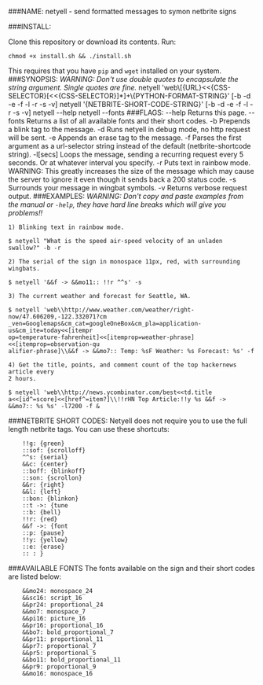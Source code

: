 ###NAME:
    netyell - send formatted messages to symon netbrite signs

###INSTALL:
	
Clone this repository or download its contents. Run:

	chmod +x install.sh && ./install.sh

This requires that you have `pip` and `wget` installed on your system.
###SYNOPSIS:
*WARNING: Don't use double quotes to encapsulate the string argument. Single quotes are
fine.*
    netyell 'web\\[{URL}<<{CSS-SELECTOR}[<<{CSS-SELECTOR}]*]+\\{PYTHON-FORMAT-STRING}'
    [-b -d -e -f -l -r -s -v]
    netyell '{NETBRITE-SHORT-CODE-STRING}' [-b -d -e -f -l -r -s -v]
    netyell --help
    netyell --fonts
###FLAGS:
    --help     Returns this page.
    --fonts		Returns a list of all available fonts and their short codes.
    -b		Prepends a blink tag to the message.
    -d		Runs netyell in debug mode, no http request will be sent.
    -e		Appends an erase tag to the message.
    -f		Parses the first argument as a url-selector string instead of the 
	        default (netbrite-shortcode string).
    -l[secs]	Loops the message, sending a recurring request every 5 seconds.
		    Or at whatever interval you specify.
    -r		Puts text in rainbow mode. WARNING: This greatly increases the size
      	    of the message which may cause the server to ignore it even though it
	        sends back a 200 status code.
    -s		Surrounds your message in wingbat symbols.
    -v		Returns verbose request output.
###EXAMPLES:
*WARNING: Don't copy and paste examples from the manual or `-help`, they have hard
line breaks which will give you problems!!*

	1) Blinking text in rainbow mode.
	
	$ netyell "What is the speed air-speed velocity of an unladen swallow?" -b -r
	
	2) The serial of the sign in monospace 11px, red, with surrounding wingbats. 
	
	$ netyell '&&f -> &&mo11:: !!r ^^s' -s
	
	3) The current weather and forecast for Seattle, WA.
	
	$ netyell 'web\\http://www.weather.com/weather/right-now/47.606209,-122.332071?cm
	_ven=Googlemaps&cm_cat=googleOneBox&cm_pla=application-us&cm_ite=today<<[itempr
	op=temperature-fahrenheit]<<[itemprop=weather-phrase]<<[itemprop=observation-qu
	alifier-phrase]\\&&f -> &&mo7:: Temp: %sF Weather: %s Forecast: %s' -f
	
	4) Get the title, points, and comment count of the top hackernews article every
	2 hours.
	
	$ netyell 'web\\http://news.ycombinator.com/best<<td.title
	a<<[id^=score]<<[href^=item?]\\!!rHN Top Article:!!y %s &&f ->
	&&mo7:: %s %s' -l7200 -f &
###NETBRITE SHORT CODES:
Netyell does not require you to use the full length netbrite tags. You can
use these shortcuts:
     
		!!g: {green}
		::sof: {scrolloff}
		^^s: {serial}
		&&c: {center}
		::boff: {blinkoff}
		::son: {scrollon}
		&&r: {right}
		&&l: {left}
		::bon: {blinkon}
		::t ->: {tune 
		::b: {bell}
		!!r: {red}
		&&f ->: {font
		::p: {pause}
		!!y: {yellow}
		::e: {erase}
		:: : }
###AVAILABLE FONTS
The fonts available on the sign and their short codes are listed below:

        &&mo24: monospace_24
        &&sc16: script_16
        &&pr24: proportional_24
        &&mo7: monospace_7
        &&pi16: picture_16
        &&pr16: proportional_16
        &&bo7: bold_proportional_7
        &&pr11: proportional_11
        &&pr7: proportional_7
        &&pr5: proportional_5
        &&bo11: bold_proportional_11
        &&pr9: proportional_9
        &&mo16: monospace_16
